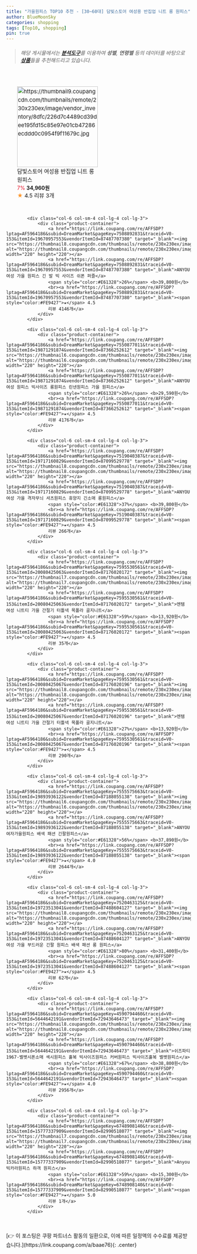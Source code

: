 ```yaml
---
title: "가을원피스 TOP10 추천 - [30~60대] 담빛스토어 여성용 반집업 니트 롱 원피스"
author: BlueMoonSky
categories: shopping
tags: [Top10, shopping]
pin: true
---
```

<style>
@import '{{ site.theme }}';
@import "product";
@media screen and (max-width: 768px) {
    .product-container {
        width: 100%;
        font-size:13px;
		padding-right: 10px;
		margin: 10px; /* 상품 컨테이너 내부에서 마진 설정 */
    }
    
    .product-container a { /* 상품 제목 선택자 */
        display: -webkit-box;
        -webkit-line-clamp: 2; /* 표시할 줄 수 */
        -webkit-box-orient: vertical;
        overflow: hidden;
        text-overflow: ellipsis;
        font-size: 14px; /* 원하는 폰트 크기 */
    }

    .product-image-container {
        /* Adjust these values as needed */
        width: 100%;
        padding-top: 5px; /* 이미지와 제목 사이의 간격을 위한 패딩 추가 */
    }
}

h1 {
    font-size: 1.8em; /* 기본 글꼴 크기 */
}

@media screen and (max-width: 768px) {
    h1 {
        font-size: 1.5em; /* 중간 화면에서의 글꼴 크기 */
    }
}

@media screen and (max-width: 480px) {
    h1 {
        font-size: 1.3em; /* 작은 화면에서의 글꼴 크기 */
    }
}

h5 {
    font-size: 1em; /* 기본 글꼴 크기 */
}

@media screen and (max-width: 768px) {
    h5 {
        font-size: 0.9em; /* 중간 화면에서의 글꼴 크기 */
    }
}

@media screen and (max-width: 480px) {
    h5 {
        font-size: 0.9em; /* 작은 화면에서의 글꼴 크기 */
    }
}
.product-container a {
    text-decoration-line: none;
	display: -webkit-box;
	-webkit-line-clamp: 2; /* 표시할 줄 수 */
	-webkit-box-orient: vertical;
	overflow: hidden;
	text-overflow: ellipsis;
	font-size: 15px; /* 원하는 폰트 크기 */
	line-height: 23px; /*상품 글의 줄간격 조정 */	
	max-width: 220px; /* Add this line */
}

.row {
    margin-right: 0;
    margin-left: 0;
}
.col-6, .col-sm-4, .col-lg-4 {
    padding-right: 0;
    padding-left: 0;
    margin: 30px; /* 상하좌우 10px 마진 적용 */
}


.product-link {
    text-decoration: none;
}
.product-link:hover {
    text-decoration: none;
}


.product-list {
    display: flex;
	flex-wrap: wrap; /* 추가 */
}
</style>

> ###### 해당 게시물에서는 [**분석도구**](https://itemscout.io/)를 이용하여 **성별**, **연령별** 등의 데이터를 바탕으로 [**상품**](https://link.coupang.com/a/baae76)들을 추천해드리고 있습니다.
<div class="container"><div class="row product-list">
            <div class="col-6 col-sm-4 col-lg-4 col-lg-3">
                <div class="product-container">
                    <a href="https://link.coupang.com/re/AFFSDP?lptag=AF5964186&subid=DreamMarket&pageKey=7698008277&traceid=V0-153&itemId=20603029076&vendorItemId=87677667195" target="_blank"><img src="https://thumbnail9.coupangcdn.com/thumbnails/remote/230x230ex/image/vendor_inventory/8dfc/226d7c4489cd39dee195fd15c85e97e01cb47286ecddd0c0954f9f11679c.jpg" alt="https://thumbnail9.coupangcdn.com/thumbnails/remote/230x230ex/image/vendor_inventory/8dfc/226d7c4489cd39dee195fd15c85e97e01cb47286ecddd0c0954f9f11679c.jpg" width="220" height="220"></a>
                    <a href="https://link.coupang.com/re/AFFSDP?lptag=AF5964186&subid=DreamMarket&pageKey=7698008277&traceid=V0-153&itemId=20603029076&vendorItemId=87677667195" target="_blank">담빛스토어 여성용 반집업 니트 롱 원피스</a>
                    <span style="color:#E61328">7%</span> <b>34,960원</b>
                    <br><a href="https://link.coupang.com/re/AFFSDP?lptag=AF5964186&subid=DreamMarket&pageKey=7698008277&traceid=V0-153&itemId=20603029076&vendorItemId=87677667195" target="_blank"><span style="color:#FE9427">★</span> 4.5
                    리뷰 3개</a>
                </div>
            </div>
            
            <div class="col-6 col-sm-4 col-lg-4 col-lg-3">
                <div class="product-container">
                    <a href="https://link.coupang.com/re/AFFSDP?lptag=AF5964186&subid=DreamMarket&pageKey=7508892831&traceid=V0-153&itemId=19670957553&vendorItemId=87487707380" target="_blank"><img src="https://thumbnail8.coupangcdn.com/thumbnails/remote/230x230ex/image/vendor_inventory/1ac6/a8ba6030e17983ceeff90be3082c29aaddd9cfe9d9636ae3987c9019ea3e.jpg" alt="https://thumbnail8.coupangcdn.com/thumbnails/remote/230x230ex/image/vendor_inventory/1ac6/a8ba6030e17983ceeff90be3082c29aaddd9cfe9d9636ae3987c9019ea3e.jpg" width="220" height="220"></a>
                    <a href="https://link.coupang.com/re/AFFSDP?lptag=AF5964186&subid=DreamMarket&pageKey=7508892831&traceid=V0-153&itemId=19670957553&vendorItemId=87487707380" target="_blank">ANYOU 여성 가을 원피스 긴 발 빅 사이즈 쉬폰 퍼즐</a>
                    <span style="color:#E61328">26%</span> <b>39,800원</b>
                    <br><a href="https://link.coupang.com/re/AFFSDP?lptag=AF5964186&subid=DreamMarket&pageKey=7508892831&traceid=V0-153&itemId=19670957553&vendorItemId=87487707380" target="_blank"><span style="color:#FE9427">★</span> 4.5
                    리뷰 4146개</a>
                </div>
            </div>
            
            <div class="col-6 col-sm-4 col-lg-4 col-lg-3">
                <div class="product-container">
                    <a href="https://link.coupang.com/re/AFFSDP?lptag=AF5964186&subid=DreamMarket&pageKey=7550877011&traceid=V0-153&itemId=19871291874&vendorItemId=87366252612" target="_blank"><img src="https://thumbnail6.coupangcdn.com/thumbnails/remote/230x230ex/image/vendor_inventory/70ae/aa844c8d4281fdd4259677de3b518541d1f40346e6ec0c3ed12ec24803b2.jpg" alt="https://thumbnail6.coupangcdn.com/thumbnails/remote/230x230ex/image/vendor_inventory/70ae/aa844c8d4281fdd4259677de3b518541d1f40346e6ec0c3ed12ec24803b2.jpg" width="220" height="220"></a>
                    <a href="https://link.coupang.com/re/AFFSDP?lptag=AF5964186&subid=DreamMarket&pageKey=7550877011&traceid=V0-153&itemId=19871291874&vendorItemId=87366252612" target="_blank">ANYOU 여성 원피스 빅사이즈 롱원피스 린넨원피스 가을 원피스</a>
                    <span style="color:#E61328">26%</span> <b>29,590원</b>
                    <br><a href="https://link.coupang.com/re/AFFSDP?lptag=AF5964186&subid=DreamMarket&pageKey=7550877011&traceid=V0-153&itemId=19871291874&vendorItemId=87366252612" target="_blank"><span style="color:#FE9427">★</span> 4.5
                    리뷰 4176개</a>
                </div>
            </div>
            
            <div class="col-6 col-sm-4 col-lg-4 col-lg-3">
                <div class="product-container">
                    <a href="https://link.coupang.com/re/AFFSDP?lptag=AF5964186&subid=DreamMarket&pageKey=7519040387&traceid=V0-153&itemId=19717160829&vendorItemId=87099529778" target="_blank"><img src="https://thumbnail8.coupangcdn.com/thumbnails/remote/230x230ex/image/vendor_inventory/4ae6/e3bd7c61676668556b85cddc40cf40132390e221b2b29ed7c47608180adc.jpg" alt="https://thumbnail8.coupangcdn.com/thumbnails/remote/230x230ex/image/vendor_inventory/4ae6/e3bd7c61676668556b85cddc40cf40132390e221b2b29ed7c47608180adc.jpg" width="220" height="220"></a>
                    <a href="https://link.coupang.com/re/AFFSDP?lptag=AF5964186&subid=DreamMarket&pageKey=7519040387&traceid=V0-153&itemId=19717160829&vendorItemId=87099529778" target="_blank">ANYOU 여성 가을 격자무늬 셔츠원피스 휴양지 긴소매 롱원피스</a>
                    <span style="color:#E61328">37%</span> <b>39,800원</b>
                    <br><a href="https://link.coupang.com/re/AFFSDP?lptag=AF5964186&subid=DreamMarket&pageKey=7519040387&traceid=V0-153&itemId=19717160829&vendorItemId=87099529778" target="_blank"><span style="color:#FE9427">★</span> 4.5
                    리뷰 266개</a>
                </div>
            </div>
            
            <div class="col-6 col-sm-4 col-lg-4 col-lg-3">
                <div class="product-container">
                    <a href="https://link.coupang.com/re/AFFSDP?lptag=AF5964186&subid=DreamMarket&pageKey=7595530561&traceid=V0-153&itemId=20080425063&vendorItemId=87176020172" target="_blank"><img src="https://thumbnail7.coupangcdn.com/thumbnails/remote/230x230ex/image/vendor_inventory/f510/131e5060ee6b44d691bd22118f4d01d407a7d00a7eb0998b12f66d6709ff.jpg" alt="https://thumbnail7.coupangcdn.com/thumbnails/remote/230x230ex/image/vendor_inventory/f510/131e5060ee6b44d691bd22118f4d01d407a7d00a7eb0998b12f66d6709ff.jpg" width="220" height="220"></a>
                    <a href="https://link.coupang.com/re/AFFSDP?lptag=AF5964186&subid=DreamMarket&pageKey=7595530561&traceid=V0-153&itemId=20080425063&vendorItemId=87176020172" target="_blank">엔템 여성 니트티 가을 간절기 터틀넥 목폴라 골지니트</a>
                    <span style="color:#E61328">59%</span> <b>13,920원</b>
                    <br><a href="https://link.coupang.com/re/AFFSDP?lptag=AF5964186&subid=DreamMarket&pageKey=7595530561&traceid=V0-153&itemId=20080425063&vendorItemId=87176020172" target="_blank"><span style="color:#FE9427">★</span> 4.5
                    리뷰 35개</a>
                </div>
            </div>
            
            <div class="col-6 col-sm-4 col-lg-4 col-lg-3">
                <div class="product-container">
                    <a href="https://link.coupang.com/re/AFFSDP?lptag=AF5964186&subid=DreamMarket&pageKey=7595530561&traceid=V0-153&itemId=20080425067&vendorItemId=87176020196" target="_blank"><img src="https://thumbnail8.coupangcdn.com/thumbnails/remote/230x230ex/image/vendor_inventory/31f0/ef290fd19fb7e61386eaf426302ec1e9c575e7a97cb1405c1ace3ee530a6.jpg" alt="https://thumbnail8.coupangcdn.com/thumbnails/remote/230x230ex/image/vendor_inventory/31f0/ef290fd19fb7e61386eaf426302ec1e9c575e7a97cb1405c1ace3ee530a6.jpg" width="220" height="220"></a>
                    <a href="https://link.coupang.com/re/AFFSDP?lptag=AF5964186&subid=DreamMarket&pageKey=7595530561&traceid=V0-153&itemId=20080425067&vendorItemId=87176020196" target="_blank">엔템 여성 니트티 가을 간절기 터틀넥 목폴라 골지니트</a>
                    <span style="color:#E61328">27%</span> <b>13,920원</b>
                    <br><a href="https://link.coupang.com/re/AFFSDP?lptag=AF5964186&subid=DreamMarket&pageKey=7595530561&traceid=V0-153&itemId=20080425067&vendorItemId=87176020196" target="_blank"><span style="color:#FE9427">★</span> 4.5
                    리뷰 290개</a>
                </div>
            </div>
            
            <div class="col-6 col-sm-4 col-lg-4 col-lg-3">
                <div class="product-container">
                    <a href="https://link.coupang.com/re/AFFSDP?lptag=AF5964186&subid=DreamMarket&pageKey=7555575663&traceid=V0-153&itemId=19893936122&vendorItemId=87188055138" target="_blank"><img src="https://thumbnail6.coupangcdn.com/thumbnails/remote/230x230ex/image/vendor_inventory/f94d/3214d5c468a9fe67972c6704a821169dc0ce4792e579423d8bfc63907096.jpg" alt="https://thumbnail6.coupangcdn.com/thumbnails/remote/230x230ex/image/vendor_inventory/f94d/3214d5c468a9fe67972c6704a821169dc0ce4792e579423d8bfc63907096.jpg" width="220" height="220"></a>
                    <a href="https://link.coupang.com/re/AFFSDP?lptag=AF5964186&subid=DreamMarket&pageKey=7555575663&traceid=V0-153&itemId=19893936122&vendorItemId=87188055138" target="_blank">ANYOU 여자가을원피스 배색 패션 긴팔원피스</a>
                    <span style="color:#E61328">56%</span> <b>37,890원</b>
                    <br><a href="https://link.coupang.com/re/AFFSDP?lptag=AF5964186&subid=DreamMarket&pageKey=7555575663&traceid=V0-153&itemId=19893936122&vendorItemId=87188055138" target="_blank"><span style="color:#FE9427">★</span> 4.0
                    리뷰 2644개</a>
                </div>
            </div>
            
            <div class="col-6 col-sm-4 col-lg-4 col-lg-3">
                <div class="product-container">
                    <a href="https://link.coupang.com/re/AFFSDP?lptag=AF5964186&subid=DreamMarket&pageKey=7520463125&traceid=V0-153&itemId=19723513041&vendorItemId=87488604127" target="_blank"><img src="https://thumbnail8.coupangcdn.com/thumbnails/remote/230x230ex/image/vendor_inventory/b5cf/f60c5b1ea3a3dad6076cda1175c86a8ca6ac776d61c0877aee0db3bfa6cb.jpg" alt="https://thumbnail8.coupangcdn.com/thumbnails/remote/230x230ex/image/vendor_inventory/b5cf/f60c5b1ea3a3dad6076cda1175c86a8ca6ac776d61c0877aee0db3bfa6cb.jpg" width="220" height="220"></a>
                    <a href="https://link.coupang.com/re/AFFSDP?lptag=AF5964186&subid=DreamMarket&pageKey=7520463125&traceid=V0-153&itemId=19723513041&vendorItemId=87488604127" target="_blank">ANYOU 여성 가을 부드러운 긴팔 원피스 배색 패션 롱 원피스</a>
                    <span style="color:#E61328">80%</span> <b>31,400원</b>
                    <br><a href="https://link.coupang.com/re/AFFSDP?lptag=AF5964186&subid=DreamMarket&pageKey=7520463125&traceid=V0-153&itemId=19723513041&vendorItemId=87488604127" target="_blank"><span style="color:#FE9427">★</span> 4.5
                    리뷰 62개</a>
                </div>
            </div>
            
            <div class="col-6 col-sm-4 col-lg-4 col-lg-3">
                <div class="product-container">
                    <a href="https://link.coupang.com/re/AFFSDP?lptag=AF5964186&subid=DreamMarket&pageKey=4590794460&traceid=V0-153&itemId=5644642191&vendorItemId=72943646473" target="_blank"><img src="https://thumbnail8.coupangcdn.com/thumbnails/remote/230x230ex/image/vendor_inventory/cf12/4ef425075bb300394cc0d407b74fdc23db04bbbb3ca9e1cc21bff5f1cf32.jpg" alt="https://thumbnail8.coupangcdn.com/thumbnails/remote/230x230ex/image/vendor_inventory/cf12/4ef425075bb300394cc0d407b74fdc23db04bbbb3ca9e1cc21bff5f1cf32.jpg" width="220" height="220"></a>
                    <a href="https://link.coupang.com/re/AFFSDP?lptag=AF5964186&subid=DreamMarket&pageKey=4590794460&traceid=V0-153&itemId=5644642191&vendorItemId=72943646473" target="_blank">쉬즈파티 1967-벨벳시폰소매 섹시원피스 홀복 빅사이즈원피스 커버원피스 빅사이즈홀복 벨벳원피스</a>
                    <span style="color:#E61328">67%</span> <b>38,800원</b>
                    <br><a href="https://link.coupang.com/re/AFFSDP?lptag=AF5964186&subid=DreamMarket&pageKey=4590794460&traceid=V0-153&itemId=5644642191&vendorItemId=72943646473" target="_blank"><span style="color:#FE9427">★</span> 4.0
                    리뷰 2956개</a>
                </div>
            </div>
            
            <div class="col-6 col-sm-4 col-lg-4 col-lg-3">
                <div class="product-container">
                    <a href="https://link.coupang.com/re/AFFSDP?lptag=AF5964186&subid=DreamMarket&pageKey=6748908140&traceid=V0-153&itemId=15777337909&vendorItemId=82990518077" target="_blank"><img src="https://thumbnail7.coupangcdn.com/thumbnails/remote/230x230ex/image/vendor_inventory/d818/83fa89a868a746a84eacf0df35603682c70e17264bd7f148c1ca3ee9ccf2.jpg" alt="https://thumbnail7.coupangcdn.com/thumbnails/remote/230x230ex/image/vendor_inventory/d818/83fa89a868a746a84eacf0df35603682c70e17264bd7f148c1ca3ee9ccf2.jpg" width="220" height="220"></a>
                    <a href="https://link.coupang.com/re/AFFSDP?lptag=AF5964186&subid=DreamMarket&pageKey=6748908140&traceid=V0-153&itemId=15777337909&vendorItemId=82990518077" target="_blank">Anyou 빅카라원피스 하객 원피스</a>
                    <span style="color:#E61328">59%</span> <b>15,300원</b>
                    <br><a href="https://link.coupang.com/re/AFFSDP?lptag=AF5964186&subid=DreamMarket&pageKey=6748908140&traceid=V0-153&itemId=15777337909&vendorItemId=82990518077" target="_blank"><span style="color:#FE9427">★</span> 5.0
                    리뷰 1개</a>
                </div>
            </div>
</div></div><br><br>[👉 이 포스팅은 쿠팡 파트너스 활동의 일환으로, 이에 따른 일정액의 수수료를 제공받습니다.](https://link.coupang.com/a/baae76){: .center}